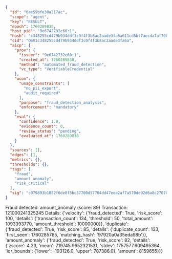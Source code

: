 ```json
{
  "id": "6ae59bfe30a217ac",
  "scope": "agent",
  "key": "RESULT",
  "epoch": 1760289838,
  "host_pid": "9e6742732c60:1",
  "hash": "c348255cd479b934ddf3c0f4f3b8ac2aade3fa6a611cd5bf7aecda7af7004850",
  "cid": "QmV1c348255cd479b934ddf3c0f4f3b8ac2aade3fa6a",
  "aicp": {
    "prov": {
      "issuer": "9e6742732c60:1",
      "created_at": 1760289838,
      "method": "automated_fraud_detection",
      "vc_type": "VerifiableCredential"
    },
    "ucon": {
      "usage_constraints": [
        "no_pii_export",
        "audit_required"
      ],
      "purpose": "fraud_detection_analysis",
      "enforcement": "mandatory"
    },
    "eval": {
      "confidence": 1.0,
      "evidence_count": 0,
      "review_status": "pending",
      "evaluated_at": 1760289838
    }
  },
  "sources": [],
  "edges": [],
  "metrics": {},
  "thresholds": {},
  "tags": [
    "fraud",
    "amount_anomaly",
    "risk_critical"
  ],
  "sig": "c079893b1852f6de8f5bc37700d57704dd47eea2af7a570de92d6a8c270706a0"
}
```

Fraud detected: amount_anomaly (score: 89)
Transaction: 121000241325245
Details: {'velocity': {'fraud_detected': True, 'risk_score': 100, 'details': {'transaction_count': 134, 'threshold': 50, 'total_amount': 1093393770, 'amount_threshold': 10000000}}, 'duplicate': {'fraud_detected': True, 'risk_score': 85, 'details': {'duplicate_count': 133, 'first_seen': 1760285765, 'matching_hash': '97920a0a35eda98b'}}, 'amount_anomaly': {'fraud_detected': True, 'risk_score': 82, 'details': {'zscore': 4.23, 'mean': 719745.9652321531, 'stdev': 1757577.609495364, 'iqr_bounds': {'lower': -193126.0, 'upper': 787386.0}, 'amount': 8159655}}}